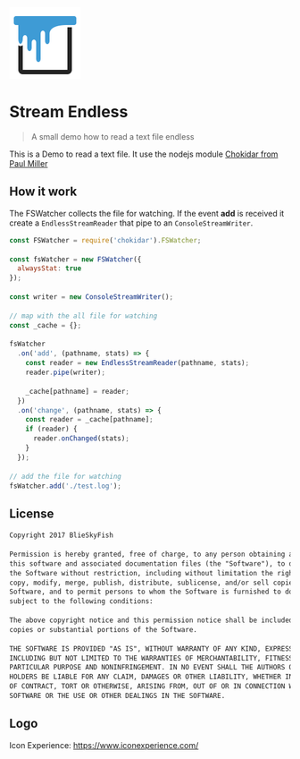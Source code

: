 
[![Stream Endless](logo.png)](#user-content-logo)

# Stream Endless

> A small demo how to read a text file endless

This is a Demo to read a text file. It use the nodejs module [Chokidar from Paul Miller](https://github.com/paulmillr/chokidar)

## How it work

The FSWatcher collects the file for watching. If the event **add** is received it create a `EndlessStreamReader` that pipe to an `ConsoleStreamWriter`.

```js
const FSWatcher = require('chokidar').FSWatcher;

const fsWatcher = new FSWatcher({
  alwaysStat: true
});

const writer = new ConsoleStreamWriter();

// map with the all file for watching
const _cache = {};

fsWatcher
  .on('add', (pathname, stats) => {
    const reader = new EndlessStreamReader(pathname, stats);
    reader.pipe(writer);

    _cache[pathname] = reader;
  })
  .on('change', (pathname, stats) => {
    const reader = _cache[pathname];
    if (reader) {
      reader.onChanged(stats);
    }
  });

// add the file for watching
fsWatcher.add('./test.log');
```


## License

```txt
Copyright 2017 BlieSkyFish

Permission is hereby granted, free of charge, to any person obtaining a copy of
this software and associated documentation files (the "Software"), to deal in
the Software without restriction, including without limitation the rights to use,
copy, modify, merge, publish, distribute, sublicense, and/or sell copies of the
Software, and to permit persons to whom the Software is furnished to do so,
subject to the following conditions:

The above copyright notice and this permission notice shall be included in all
copies or substantial portions of the Software.

THE SOFTWARE IS PROVIDED "AS IS", WITHOUT WARRANTY OF ANY KIND, EXPRESS OR IMPLIED,
INCLUDING BUT NOT LIMITED TO THE WARRANTIES OF MERCHANTABILITY, FITNESS FOR A
PARTICULAR PURPOSE AND NONINFRINGEMENT. IN NO EVENT SHALL THE AUTHORS OR COPYRIGHT
HOLDERS BE LIABLE FOR ANY CLAIM, DAMAGES OR OTHER LIABILITY, WHETHER IN AN ACTION
OF CONTRACT, TORT OR OTHERWISE, ARISING FROM, OUT OF OR IN CONNECTION WITH THE
SOFTWARE OR THE USE OR OTHER DEALINGS IN THE SOFTWARE.
```

## Logo

Icon Experience: <https://www.iconexperience.com/>
